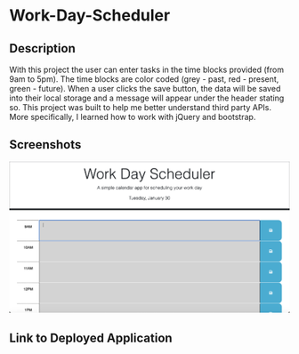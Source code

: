 # Work-Day-Scheduler

## Description

With this project the user can enter tasks in the time blocks provided (from 9am to 5pm). The time blocks are color coded (grey - past, red - present, green - future). When a user clicks the save button, the data will be saved into their local storage and a message will appear under the header stating so. This project was built to help me better understand third party APIs. More specifically, I learned how to work with jQuery and bootstrap.

## Screenshots

![alt text](assets/images/Screenshot%202024-01-30%20at%209.40.28%20PM.png)


## Link to Deployed Application


